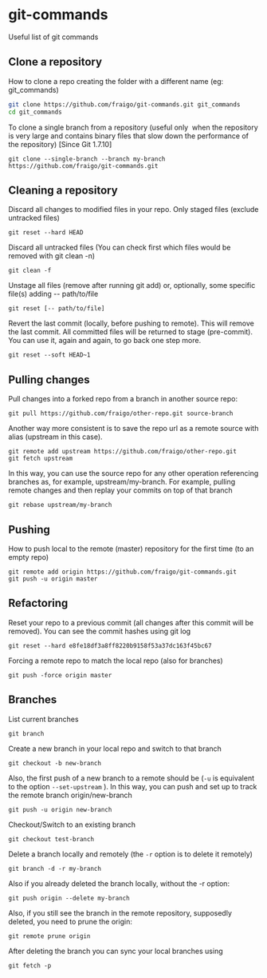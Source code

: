 # git-commands
Useful list of git commands

## Clone a repository

How to clone a repo creating the folder with a different name (eg: git_commands)

```bash
git clone https://github.com/fraigo/git-commands.git git_commands
cd git_commands
```

To clone a single branch from a repository (useful only  when the repository is very large and contains binary files that slow down the performance of the repository) [Since Git 1.7.10]

```
git clone --single-branch --branch my-branch https://github.com/fraigo/git-commands.git
```

## Cleaning a repository

Discard all changes to modified files in your repo. Only staged files (exclude untracked files)

```
git reset --hard HEAD
```

Discard all untracked files (You can check first which files would be removed with git clean -n)

```
git clean -f
```

Unstage all files (remove after running git add) or, optionally, some specific file(s) adding -- path/to/file

```
git reset [-- path/to/file]
```

Revert the last commit (locally, before pushing to remote). This will remove the last commit. All committed files will be returned to stage (pre-commit). You can use it, again and again, to go back one step more.

```
git reset --soft HEAD~1
```

## Pulling changes

Pull changes into a forked repo from a branch in another source repo:

```
git pull https://github.com/fraigo/other-repo.git source-branch
```

Another way more consistent is to save the repo url as a remote source with alias (upstream in this case).

```
git remote add upstream https://github.com/fraigo/other-repo.git
git fetch upstream
```

In this way, you can use the source repo for any other operation referencing branches as, for example, upstream/my-branch. For example, pulling remote changes and then replay your commits on top of that branch

```
git rebase upstream/my-branch
```

## Pushing

How to push local to the remote (master) repository for the first time (to an empty repo)

```
git remote add origin https://github.com/fraigo/git-commands.git
git push -u origin master
```

## Refactoring

Reset your repo to a previous commit (all changes after this commit will be removed). You can see the commit hashes using git log

```
git reset --hard e8fe18df3a8ff8220b9158f53a37dc163f45bc67
```

Forcing a remote repo to match the local repo (also for branches)

```
git push -force origin master
```

## Branches

List current branches

```
git branch
```

Create a new branch in your local repo and switch to that branch

```
git checkout -b new-branch
```

Also, the first push of a new branch to a remote should be (`-u` is equivalent to the option `--set-upstream` ). In this way, you can push and set up to track the remote branch origin/new-branch

```
git push -u origin new-branch
```

Checkout/Switch to an existing branch

```
git checkout test-branch
```

Delete a branch locally and remotely (the `-r` option is to delete it remotely)

```
git branch -d -r my-branch
```

Also if you already deleted the branch locally, without the -r option:

```
git push origin --delete my-branch
```

Also, if you still see the branch in the remote repository, supposedly deleted, you need to prune the origin:

```
git remote prune origin
```

After deleting the branch you can sync your local branches using

```
git fetch -p
```
